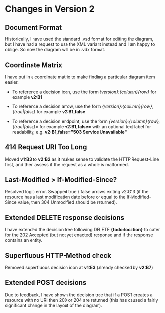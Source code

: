 # Changes in Version 2 #

## Document Format ##

Historically, I have used the standard .vsd format for editing the diagram, but I have had a request to use the XML variant instead and I am happy to oblige. So now the diagram will be in .vdx format.

## Coordinate Matrix ##

I have put in a coordinate matrix to make finding a particular diagram item easier.

  * To reference a decision icon, use the form _{version}:{column}{row}_ for example **v2:B1**

  * To reference a decision arrow, use the form _{version}:{column}{row},{true|false}_ for example **v2:B1,false**

  * To reference a decision endpoint, use the form _{version}:{column}{row},{true|false}=_ for example **v2:B1,false=** with an optional text label for readability, e.g. **v2:B1,false="503 Service Unavailable"**

## 414 Request URI Too Long ##

Moved **v1:B3** to **v2:B2** as it makes sense to validate the HTTP Request-Line first, and then assess if the request as a whole is malformed.

## Last-Modified > If-Modified-Since? ##

Resolved logic error. Swapped true / false arrows exiting v2:G13 (if the resource has a last modification date before or equal to the If-Modified-Since value, then 304 Unmodified should be returned).

## Extended DELETE response decisions ##

I have extended the decision tree following DELETE **{todo:location}** to cater for the 202 Accepted (but not yet enacted) response and if the response contains an entity.

## Superfluous HTTP-Method check ##

Removed superfluous decision icon at **v1:E3** (already checked by **v2:B7**)

## Extended POST decisions ##

Due to feedback, I have shown the decision tree that if a POST creates a resource with no URI then 200 or 204 are returned (this has caused a fairly significant change in the layout of the diagram).
